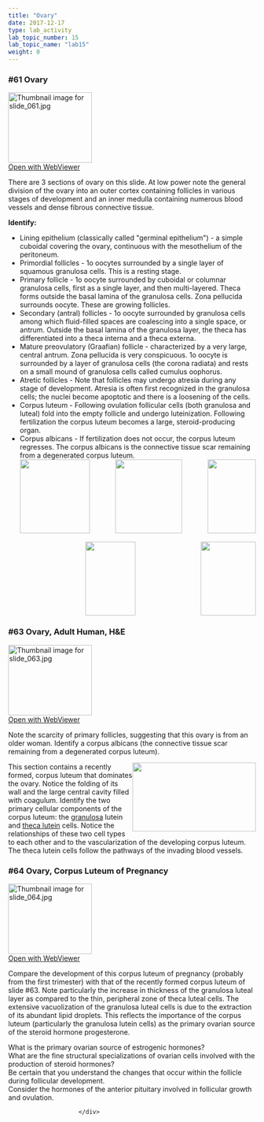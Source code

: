 ```yaml
---
title: "Ovary"
date: 2017-12-17
type: lab_activity
lab_topic_number: 15
lab_topic_name: "lab15"
weight: 0
---
```

<div class="entrybody">
						<h3>#61 Ovary</h3>

<div class="thumbnail"> <a href="http://virtualslides.cumc.columbia.edu/61.svs/view.apml?" target="_blank"><img alt="Thumbnail image for slide_061.jpg" src="/assets/images/slide_061-thumb-170x143-1533.jpg" width="170" height="143" class="mt-image-left"></a><br><a href="http://virtualslides.cumc.columbia.edu/61.svs/view.apml?" target="_blank">Open with WebViewer</a> </div>

<p>There are 3 sections of ovary on this slide. At low power note the general division of the ovary into an outer cortex containing follicles in various stages of development and an inner medulla containing numerous blood vessels and dense fibrous connective tissue.</p>

<p><strong>Identify:</strong></p>


<ul>
<li>Lining epithelium (classically called "germinal epithelium") - a simple cuboidal covering the ovary, continuous with the mesothelium of the peritoneum.</li>
<li>Primordial follicles - 1o oocytes surrounded by a single layer of squamous granulosa cells. This is a resting stage.</li>
<li>Primary follicle - 1o oocyte surrounded by cuboidal or columnar granulosa cells, first as a single layer, and then multi-layered. Theca forms outside the basal lamina of the granulosa cells. Zona pellucida surrounds oocyte. These are growing follicles. </li>
<li>Secondary (antral) follicles - 1o oocyte surrounded by granulosa cells among which fluid-filled spaces are coalescing into a single space, or antrum. Outside the basal lamina of the granulosa layer, the theca has differentiated into a theca interna and a theca externa.</li>
<li>Mature preovulatory (Graafian) follicle - characterized by a very large, central antrum. Zona pellucida is very conspicuous. 1o oocyte is surrounded by a layer of granulosa cells (the corona radiata) and rests on a small mound of granulosa cells called cumulus oophorus.</li>
<li>Atretic follicles - Note that follicles may undergo atresia during any stage of development. Atresia is often first recognized in the granulosa cells; the nuclei become apoptotic and there is a loosening of the cells. </li>
<li>Corpus luteum - Following ovulation follicular cells (both granulosa and luteal) fold into the empty follicle and undergo luteinization. Following fertilization the corpus luteum becomes a large, steroid-producing organ.</li>
<li>Corpus albicans - If fertilization does not occur, the corpus luteum regresses. The corpus albicans is the connective tissue scar remaining from a degenerated corpus luteum.  <br>
<img src="/assets/images/61%20ovary%20-%20primordial%20follicle.jpg" style="width:142px; height:150px; float:left;"><div style="text-align: center;"><img src="/assets/images/61%20ovary%20-%20unilaminar%20primary%20follicle.jpg" style="width:136px; height:150px;"><img src="/assets/images/61%20ovary%20-%20mulitlaminar%20primary%20follicle.jpg" style="width:98px; height:150px; float:right;"></div><br>
<div style="text-align: center;"><img src="/assets/images/61%20ovary%20-%20secondary%20follicle.jpg" style="width:102px; height:150px;"><img src="/assets/images/61%20ovary%20-%20mature%20folicle.jpg" style="width:112px; height:150px; float:right;"></div></li>
</ul>




<h3>#63 Ovary, Adult Human, <span class="caps">H&amp;E </span></h3>

<div class="thumbnail"> <a href="http://virtualslides.cumc.columbia.edu/63.svs/view.apml?" target="_blank"><img alt="Thumbnail image for slide_063.jpg" src="/assets/images/slide_063-thumb-170x143-1536.jpg" width="170" height="143" class="mt-image-left"></a><br><a href="http://virtualslides.cumc.columbia.edu/63.svs/view.apml?" target="_blank">Open with WebViewer</a> </div>

<p>Note the scarcity of primary follicles, suggesting that this ovary is from an older woman. Identify a corpus albicans (the connective tissue scar remaining from a degenerated corpus luteum). </p>

<p><img src="/assets/images/63%20ovary%20-%20corpus%20luteum.jpg" style="width:251px; height:140px; float:right;">This section contains a recently formed, corpus luteum that dominates the ovary.  Notice the folding of its wall and the large central cavity filled with coagulum.  Identify the two primary cellular components of the corpus luteum: the <u>granulosa</u> lutein and <u>theca lutein</u> cells.  Notice the relationships of these two cell types to each other and to the vascularization of the developing corpus luteum.  The theca lutein cells follow the pathways of the invading blood vessels.</p>

<h3>#64 Ovary, Corpus Luteum of Pregnancy</h3>

<div class="thumbnail"> <a href="http://virtualslides.cumc.columbia.edu/64.svs/view.apml?" target="_blank"><img alt="Thumbnail image for slide_064.jpg" src="/assets/images/slide_064-thumb-170x143-1539.jpg" width="170" height="143" class="mt-image-left"></a><br><a href="http://virtualslides.cumc.columbia.edu/64.svs/view.apml?" target="_blank">Open with WebViewer</a> </div>

<p>Compare the development of this corpus luteum of pregnancy (probably from the first trimester) with that of the recently formed corpus luteum of slide #63. Note particularly the increase in thickness of the granulosa luteal layer as compared to the thin, peripheral zone of theca luteal cells. The extensive vacuolization of the granulosa luteal cells is due to the extraction of its abundant lipid droplets. This reflects the importance of the corpus luteum (particularly the granulosa lutein cells) as the primary ovarian source of the steroid hormone progesterone.</p>

<p>What is the primary ovarian source of estrogenic hormones?<br>
What are the fine structural specializations of ovarian cells involved with the production of steroid hormones?<br>
Be certain that you understand the changes that occur within the follicle during follicular development.<br>
Consider the hormones of the anterior pituitary involved in follicular growth and ovulation.</p>
						
						
						</div>
